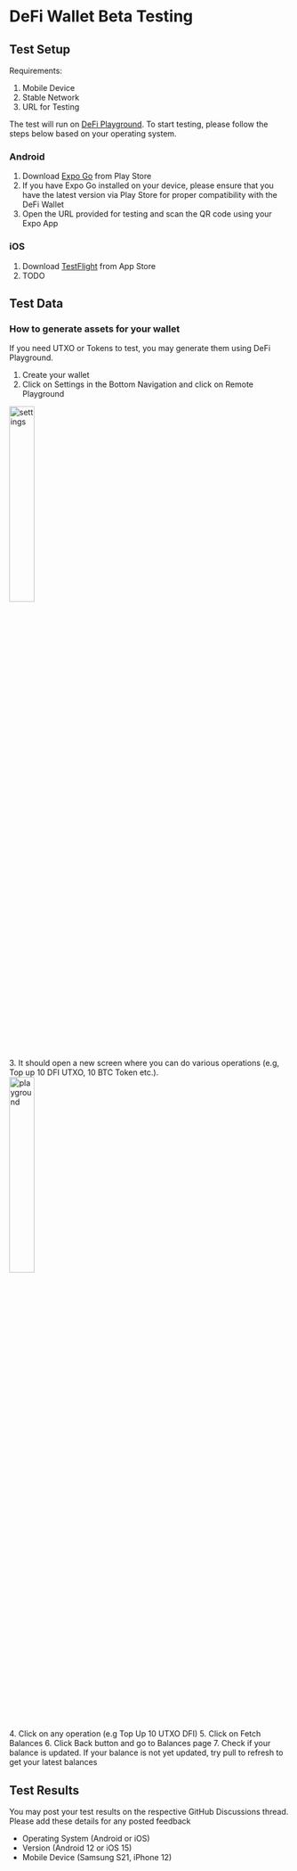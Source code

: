 # DeFi Wallet Beta Testing

## Test Setup
Requirements:

1. Mobile Device 
2. Stable Network
3. URL for Testing 

The test will run on [DeFi Playground](https://github.com/DeFiCh/wallet#testing). To start testing, please follow the steps below based on your operating system.

### Android
1. Download [Expo Go](https://play.google.com/store/apps/details?id=host.exp.exponent&hl=en&gl=US) from Play Store
2. If you have Expo Go installed on your device, please ensure that you have the latest version via Play Store for proper compatibility with the DeFi Wallet
3. Open the URL provided for testing and scan the QR code using your Expo App

### iOS
1. Download [TestFlight](https://apps.apple.com/us/app/testflight/id899247664) from App Store
2. TODO

## Test Data

### How to generate assets for your wallet
If you need UTXO or Tokens to test, you may generate them using DeFi Playground.

1. Create your wallet
2. Click on Settings in the Bottom Navigation and click on Remote Playground
<div>
<img alt="settings" width="30%" src="https://user-images.githubusercontent.com/25013382/125755645-0bf2bfc1-1226-4696-b0de-9c539347ea47.jpg" />
</div>
3. It should open a new screen where you can do various operations (e.g, Top up 10 DFI UTXO, 10 BTC Token etc.).
<div>
<img alt="playground" width="30%" src="https://user-images.githubusercontent.com/25013382/125755657-d25a9333-846c-497e-977c-836e50cf193d.jpg" />
</div>
4. Click on any operation (e.g Top Up 10 UTXO DFI) 
5. Click on Fetch Balances
6. Click Back button and go to Balances page
7. Check if your balance is updated. If your balance is not yet updated, try pull to refresh to get your latest balances

## Test Results
You may post your test results on the respective GitHub Discussions thread. Please add these details for any posted feedback

- Operating System (Android or iOS) 
- Version (Android 12 or iOS 15)
- Mobile Device (Samsung S21, iPhone 12)







